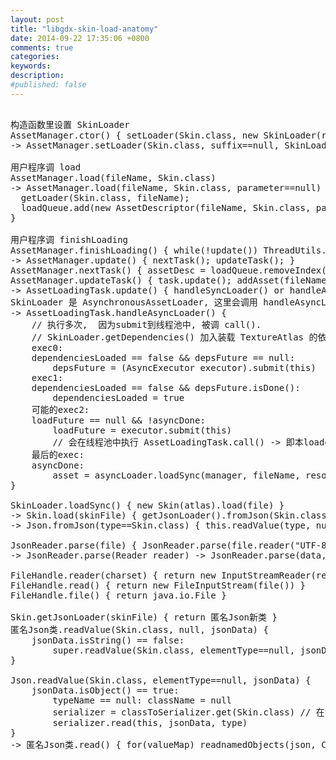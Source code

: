 ```yaml
---
layout: post
title: "libgdx-skin-load-anatomy"
date: 2014-09-22 17:35:06 +0800
comments: true
categories: 
keywords: 
description: 
#published: false
---
```


<pre>

构造函数里设置 SkinLoader
AssetManager.ctor() { setLoader(Skin.class, new SkinLoader(resolver==new InternalFileHandleResolver())) }
-> AssetManager.setLoader(Skin.class, suffix==null, SkinLoader)

用户程序调 load
AssetManager.load(fileName, Skin.class)
-> AssetManager.load(fileName, Skin.class, parameter==null) {
  getLoader(Skin.class, fileName);
  loadQueue.add(new AssetDescriptor(fileName, Skin.class, parameter))
}

用户程序调 finishLoading
AssetManager.finishLoading() { while(!update()) ThreadUtils.yield() }
-> AssetManager.update() { nextTask(); updateTask(); }
AssetManager.nextTask() { assetDesc = loadQueue.removeIndex(0); addTask(assetDesc) or inc ref }
AssetManager.updateTask() { task.update(); addAsset(fileName, type, task.getAsset()) }
-> AssetLoadingTask.update() { handleSyncLoader() or handleAsyncLoader() }
SkinLoader 是 AsynchronousAssetLoader, 这里会调用 handleAsyncLoader()
-> AssetLoadingTask.handleAsyncLoader() {
    // 执行多次,  因为submit到线程池中, 被调 call().
    // SkinLoader.getDependencies() 加入装载 TextureAtlas 的依赖
    exec0:
	dependenciesLoaded == false && depsFuture == null:
	    depsFuture = (AsyncExecutor executor).submit(this)
	exec1:
	dependenciesLoaded == false && depsFuture.isDone():
	    dependenciesLoaded = true
	可能的exec2:
	loadFuture == null && !asyncDone:
	    loadFuture = executor.submit(this)
	    // 会在线程池中执行 AssetLoadingTask.call() -> 即本loader的 loadAsync()
	最后的exec:
	asyncDone:
	    asset = asyncLoader.loadSync(manager, fileName, resolve(loader, assetDesc), params)
}

SkinLoader.loadSync() { new Skin(atlas).load(file) }
-> Skin.load(skinFile) { getJsonLoader().fromJson(Skin.class, skinFile) }
-> Json.fromJson(type==Skin.class) { this.readValue(type, null, new JsonReader().parse(file)) }

JsonReader.parse(file) { JsonReader.parse(file.reader("UTF-8")) }
-> JsonReader.parse(Reader reader) -> JsonReader.parse(data, 0, offset)

FileHandle.reader(charset) { return new InputStreamReader(read(), charset) }
FileHandle.read() { return new FileInputStream(file()) }
FileHandle.file() { return java.io.File }

Skin.getJsonLoader(skinFile) { return 匿名Json新类 }
匿名Json类.readValue(Skin.class, null, jsonData) {
	jsonData.isString() == false:
	    super.readValue(Skin.class, elementType==null, jsonData)
}

Json.readValue(Skin.class, elementType==null, jsonData) {
	jsonData.isObject() == true:
	    typeName == null: className = null
	    serializer = classToSerializer.get(Skin.class) // 在Skin.java匿名类中有SetSerializer
	    serializer.read(this, jsonData, type)
}
-> 匿名Json类.read() { for(valueMap) readnamedObjects(json, ClassReflection.forName(valueMap.name()), valueMap) }

</pre>